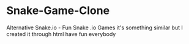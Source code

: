# Snake-Game-Clone
Alternative Snake.io - Fun Snake .io Games it's something similar but I created it through html have fun everybody
